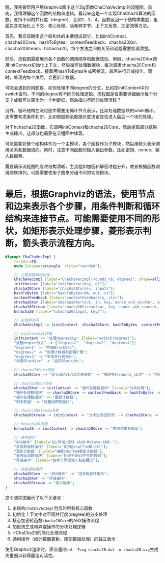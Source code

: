 嗯，我需要帮用户用Graphviz画出这个Zig函数ChaChaVecImpl的流程图。首先，我得理解这个函数的结构和逻辑。看起来这是一个实现ChaCha20算法的函数，支持不同的并行度（degree），比如1、2、4。函数返回一个结构体类型，里面包含初始化上下文、核心处理、哈希转字节、上下文反馈、加密流等方法。

首先，我应该确定这个结构体的主要组成部分，比如initContext、chacha20Core、hashToBytes、contextFeedback、chacha20Xor、chacha20Stream、hchacha20。每个方法之间的关系和流程需要梳理清楚。

然后，流程图需要展示各个函数的调用顺序和数据流动。例如，chacha20Xor调用initContext初始化上下文，然后循环处理数据块，每次调用chacha20Core和contextFeedback，接着用hashToBytes生成密钥流，最后进行异或操作。同时，处理完每个块后，会更新计数器。

可能会遇到的问题是，如何处理不同degree的分支，比如在initContext中的switch语句，不同的degree有不同的处理逻辑。流程图是否需要详细展示每个分支？或者可以简化为一个判断框，然后指向不同的处理流程？

另外，循环结构在流程图中需要用循环节点表示，比如处理数据块的while循环。还需要考虑条件判断，比如根据剩余数据长度决定是否进入最后一个块的处理。

对于hchacha20函数，它调用initContext和chacha20Core，然后提取部分结果生成输出。这部分也需要在流程图中体现。

可能需要将整个结构体作为一个主模块，各个函数作为子模块，然后用箭头表示调用关系和数据流向。同时，注意不同函数的输入输出参数，比如密钥、nonce、输入数据等。

需要确保流程图的层次结构清晰，主流程如加密和解密过程分开，或者根据函数调用顺序排列。可能需要使用子图来分组不同的功能模块。

最后，根据Graphviz的语法，使用节点和边来表示各个步骤，用条件判断和循环结构来连接节点。可能需要使用不同的形状，如矩形表示处理步骤，菱形表示判断，箭头表示流程方向。
================================================
```dot
digraph ChaChaVecImpl {
    rankdir=TB;
    node [shape=rectangle, style="rounded"];

    // 主要函数和结构体
    ChaChaVecImpl [label="ChaChaVecImpl(rounds_nb, degree)", shape=ellipse];
    initContext [label="initContext(key, d)"];
    chacha20Core [label="chacha20Core(x, input)"];
    hashToBytes [label="hashToBytes(dm, out, x)"];
    contextFeedback [label="contextFeedback(x, ctx)"];
    chacha20Xor [label="chacha20Xor(out, in, key, nonce_and_counter, count64)"];
    chacha20Stream [label="chacha20Stream(out, key, nonce_and_counter, count64)"];
    hchacha20 [label="hchacha20(input, key)"];

    // 主结构关系
    ChaChaVecImpl -> {initContext, chacha20Core, hashToBytes, contextFeedback, chacha20Xor, chacha20Stream, hchacha20};

    // initContext逻辑
    initContext -> "处理degree分支" [label="switch(degree)"];
    "处理degree分支" -> {"degree=1", "degree=2", "degree=4"};
    "degree=1" -> "构造BlockVec";
    "degree=2" -> "处理计数器和密钥扩展";
    "degree=4" -> "多块并行初始化";
    "构造BlockVec" -> "返回BlockVec";

    // chacha20Core流程
    chacha20Core -> "定义m0/m1/m2混洗模式" -> "循环执行rounds_nb次" -> "执行ARX操作" -> "混洗和旋转操作";

    // chacha20Xor流程
    chacha20Xor -> initContext -> "循环处理数据块" [label="分块处理"];
    "循环处理数据块" -> chacha20Core -> contextFeedback -> hashToBytes -> "异或操作";
    "循环处理数据块" -> "更新计数器";
    "剩余数据" -> "处理尾部数据块";

    // chacha20Stream流程
    chacha20Stream -> initContext -> "分块生成密钥流" -> chacha20Core -> contextFeedback -> hashToBytes -> "写入输出";

    // hchacha20流程
    hchacha20 -> initContext -> chacha20Core -> "提取结果到输出";

    // 通用操作
    "ARX操作" [label="加/异或/旋转（Add-Rotate-XOR）"];
    "混洗和旋转操作" [label="使用@shuffle和rotl"];
    "更新计数器" [label="根据count64更新计数器"];
    "处理尾部数据块" [label="处理不足64字节的数据"];
    "异或操作" [label="按字节异或输入和密钥流"];

    // 连接通用操作
    chacha20Core -> "ARX操作" -> "混洗和旋转操作";
    chacha20Xor -> "异或操作";
    chacha20Stream -> "写入输出";
}
``` 

这个流程图展示了以下关键点：
1. 主结构`ChaChaVecImpl`包含的所有核心函数
2. 初始化上下文中对不同并行度(degree)的分支处理
3. 核心加密轮函数`chacha20Core`的ARX操作流程
4. 加密流生成和异或操作的分块处理逻辑
5. HChaCha20的简化处理流程
6. 通用操作（如计数器更新、尾部数据处理）的独立表示

使用Graphviz渲染时，建议通过`dot -Tsvg chacha20.dot -o chacha20.svg`生成矢量图以获得最佳可读性。